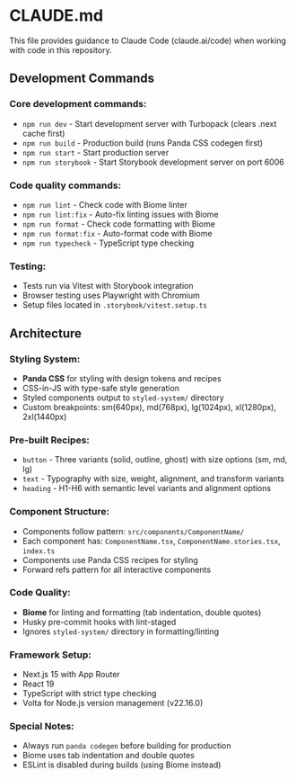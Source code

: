 # CLAUDE.md

This file provides guidance to Claude Code (claude.ai/code) when working with code in this repository.

## Development Commands

### Core development commands:
- `npm run dev` - Start development server with Turbopack (clears .next cache first)
- `npm run build` - Production build (runs Panda CSS codegen first)
- `npm run start` - Start production server
- `npm run storybook` - Start Storybook development server on port 6006

### Code quality commands:
- `npm run lint` - Check code with Biome linter
- `npm run lint:fix` - Auto-fix linting issues with Biome
- `npm run format` - Check code formatting with Biome
- `npm run format:fix` - Auto-format code with Biome
- `npm run typecheck` - TypeScript type checking

### Testing:
- Tests run via Vitest with Storybook integration
- Browser testing uses Playwright with Chromium
- Setup files located in `.storybook/vitest.setup.ts`

## Architecture

### Styling System:
- **Panda CSS** for styling with design tokens and recipes
- CSS-in-JS with type-safe style generation
- Styled components output to `styled-system/` directory
- Custom breakpoints: sm(640px), md(768px), lg(1024px), xl(1280px), 2xl(1440px)

### Pre-built Recipes:
- `button` - Three variants (solid, outline, ghost) with size options (sm, md, lg)
- `text` - Typography with size, weight, alignment, and transform variants
- `heading` - H1-H6 with semantic level variants and alignment options

### Component Structure:
- Components follow pattern: `src/components/ComponentName/`
- Each component has: `ComponentName.tsx`, `ComponentName.stories.tsx`, `index.ts`
- Components use Panda CSS recipes for styling
- Forward refs pattern for all interactive components

### Code Quality:
- **Biome** for linting and formatting (tab indentation, double quotes)
- Husky pre-commit hooks with lint-staged
- Ignores `styled-system/` directory in formatting/linting

### Framework Setup:
- Next.js 15 with App Router
- React 19
- TypeScript with strict type checking
- Volta for Node.js version management (v22.16.0)

### Special Notes:
- Always run `panda codegen` before building for production
- Biome uses tab indentation and double quotes
- ESLint is disabled during builds (using Biome instead)